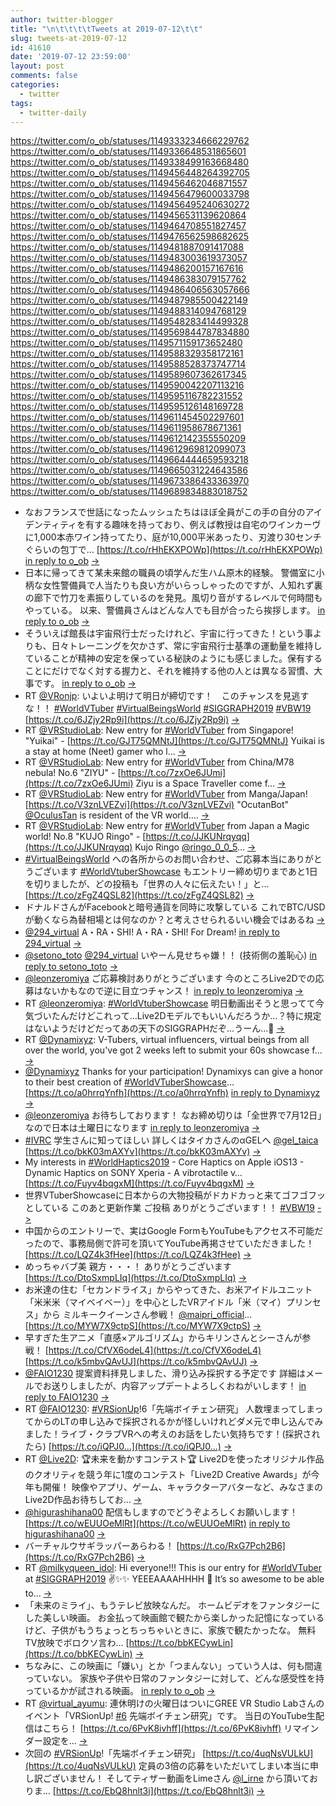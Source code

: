 ```yaml
---
author: twitter-blogger
title: "\n\t\t\t\tTweets at 2019-07-12\t\t"
slug: tweets-at-2019-07-12
id: 41610
date: '2019-07-12 23:59:00'
layout: post
comments: false
categories:
  - twitter
tags:
  - twitter-daily
---
```


https://twitter.com/o_ob/statuses/1149333234666229762 https://twitter.com/o_ob/statuses/1149336648531865601 https://twitter.com/o_ob/statuses/1149338499163668480 https://twitter.com/o_ob/statuses/1149456448264392705 https://twitter.com/o_ob/statuses/1149456462046871557 https://twitter.com/o_ob/statuses/1149456479600033798 https://twitter.com/o_ob/statuses/1149456495240630272 https://twitter.com/o_ob/statuses/1149456531139620864 https://twitter.com/o_ob/statuses/1149464708551827457 https://twitter.com/o_ob/statuses/1149476562598682625 https://twitter.com/o_ob/statuses/1149481887091417088 https://twitter.com/o_ob/statuses/1149483003619373057 https://twitter.com/o_ob/statuses/1149486200157167616 https://twitter.com/o_ob/statuses/1149486383079157762 https://twitter.com/o_ob/statuses/1149486406563057666 https://twitter.com/o_ob/statuses/1149487985500422149 https://twitter.com/o_ob/statuses/1149488314094768129 https://twitter.com/o_ob/statuses/1149548283414499328 https://twitter.com/o_ob/statuses/1149569844787834880 https://twitter.com/o_ob/statuses/1149571159173652480 https://twitter.com/o_ob/statuses/1149588329358172161 https://twitter.com/o_ob/statuses/1149588528373747714 https://twitter.com/o_ob/statuses/1149589607362617345 https://twitter.com/o_ob/statuses/1149590042207113216 https://twitter.com/o_ob/statuses/1149595116782231552 https://twitter.com/o_ob/statuses/1149595126148169728 https://twitter.com/o_ob/statuses/1149611454502297601 https://twitter.com/o_ob/statuses/1149611958678671361 https://twitter.com/o_ob/statuses/1149612142355550209 https://twitter.com/o_ob/statuses/1149612969812099073 https://twitter.com/o_ob/statuses/1149664444659593218 https://twitter.com/o_ob/statuses/1149665031224643586 https://twitter.com/o_ob/statuses/1149673386433363970 https://twitter.com/o_ob/statuses/1149689834883018752  

*   なおフランスで世話になったムッシュたちはほぼ全員がこの手の自分のアイデンティティを有する趣味を持っており、例えば教授は自宅のワインカーヴに1,000本赤ワイン持ってたり、庭が10,000平米あったり、刃渡り30センチぐらいの包丁で… [https://t.co/rHhEKXPOWp](https://t.co/rHhEKXPOWp) [in reply to o_ob](https://twitter.com/o_ob/statuses/1149331491844833282) [->](https://twitter.com/o_ob/statuses/1149333234666229762)
*   日本に帰ってきて某未来館の職員の頃学んだ生ハム原木的経験。 警備室に小柄な女性警備員で人当たりも良い方がいらっしゃったのですが、人知れず裏の廊下で竹刀を素振りしているのを発見。風切り音がするレベルで何時間もやっている。 以来、警備員さんはどんな人でも目が合ったら挨拶します。 [in reply to o_ob](https://twitter.com/o_ob/statuses/1149333234666229762) [->](https://twitter.com/o_ob/statuses/1149336648531865601)
*   そういえば館長は宇宙飛行士だったけれど、宇宙に行ってきた！という事よりも、日々トレーニングを欠かさず、常に宇宙飛行士基準の運動量を維持していることが精神の安定を保っている秘訣のようにも感じました。保有することにだけでなく対する握力と、それを維持する他の人とは異なる習慣、大事です。 [in reply to o_ob](https://twitter.com/o_ob/statuses/1149336648531865601) [->](https://twitter.com/o_ob/statuses/1149338499163668480)
*   RT [@VRonjp](https://twitter.com/VRonjp): いよいよ明けて明日が締切です！　このチャンスを見逃すな！！ [#WorldVTuber](https://twitter.com/search?q=%23WorldVTuber&src=hash) [#VirtualBeingsWorld](https://twitter.com/search?q=%23VirtualBeingsWorld&src=hash) [#SIGGRAPH2019](https://twitter.com/search?q=%23SIGGRAPH2019&src=hash) [#VBW19](https://twitter.com/search?q=%23VBW19&src=hash) [https://t.co/6JZjy2Rp9i](https://t.co/6JZjy2Rp9i) [->](https://twitter.com/o_ob/statuses/1149456448264392705)
*   RT [@VRStudioLab](https://twitter.com/VRStudioLab): New entry for [#WorldVTuber](https://twitter.com/search?q=%23WorldVTuber&src=hash) from Singapore! "Yuikai" - [https://t.co/GJT75QMNtJ](https://t.co/GJT75QMNtJ) Yuikai is a stay at home (Neet) gamer who l… [->](https://twitter.com/o_ob/statuses/1149456462046871557)
*   RT [@VRStudioLab](https://twitter.com/VRStudioLab): New entry for [#WorldVTuber](https://twitter.com/search?q=%23WorldVTuber&src=hash) from China/M78 nebula! No.6 "ZIYU" - [https://t.co/7zxOe6JUmi](https://t.co/7zxOe6JUmi) Ziyu is a Space Traveller come f… [->](https://twitter.com/o_ob/statuses/1149456479600033798)
*   RT [@VRStudioLab](https://twitter.com/VRStudioLab): New entry for [#WorldVTuber](https://twitter.com/search?q=%23WorldVTuber&src=hash) from Manga/Japan! [https://t.co/V3znLVEZvi](https://t.co/V3znLVEZvi) "OcutanBot" [@OculusTan](https://twitter.com/OculusTan) is resident of the VR world.… [->](https://twitter.com/o_ob/statuses/1149456495240630272)
*   RT [@VRStudioLab](https://twitter.com/VRStudioLab): New entry for [#WorldVTuber](https://twitter.com/search?q=%23WorldVTuber&src=hash) from Japan a Magic world! No.8 "KUJO Ringo" - [https://t.co/JJKUNrqyqq](https://t.co/JJKUNrqyqq) Kujo Ringo [@ringo_0_0_5](https://twitter.com/ringo_0_0_5)… [->](https://twitter.com/o_ob/statuses/1149456531139620864)
*   [#VirtualBeingsWorld](https://twitter.com/search?q=%23VirtualBeingsWorld&src=hash) への各所からのお問い合わせ、ご応募本当にありがとうございます [#WorldVtuberShowcase](https://twitter.com/search?q=%23WorldVtuberShowcase&src=hash) もエントリー締め切りまであと1日を切りましたが、どの投稿も「世界の人々に伝えたい！」と… [https://t.co/zFgZ4QSL82](https://t.co/zFgZ4QSL82) [->](https://twitter.com/o_ob/statuses/1149464708551827457)
*   ドナルドさんがFacebookと暗号通貨を同時に攻撃している これでBTC/USDが動くなら為替相場とは何なのか？と考えさせられるいい機会ではあるね [->](https://twitter.com/o_ob/statuses/1149476562598682625)
*   [@294_virtual](https://twitter.com/294_virtual) A・RA・SHI! A・RA・SHI! For Dream! [in reply to 294_virtual](https://twitter.com/294_virtual/statuses/1149439970601394176) [->](https://twitter.com/o_ob/statuses/1149481887091417088)
*   [@setono_toto](https://twitter.com/setono_toto) [@294_virtual](https://twitter.com/294_virtual) いやーん見せちゃ嫌！！ (技術側の羞恥心) [in reply to setono_toto](https://twitter.com/setono_toto/statuses/1149343139959726080) [->](https://twitter.com/o_ob/statuses/1149483003619373057)
*   [@leonzeromiya](https://twitter.com/leonzeromiya) ご応募検討ありがとうございます 今のところLive2Dでの応募はないかもなので逆に目立つチャンス！ [in reply to leonzeromiya](https://twitter.com/leonzeromiya/statuses/1149338105402368002) [->](https://twitter.com/o_ob/statuses/1149486200157167616)
*   RT [@leonzeromiya](https://twitter.com/leonzeromiya): [#WorldVtuberShowcase](https://twitter.com/search?q=%23WorldVtuberShowcase&src=hash) 明日動画出そうと思ってて今気づいたんだけどこれって…Live2Dモデルでもいいんだろうか…？特に規定はないようだけどだってあの天下のSIGGRAPHだぞ…うーん…🤔 [->](https://twitter.com/o_ob/statuses/1149486383079157762)
*   RT [@Dynamixyz](https://twitter.com/Dynamixyz): V-Tubers, virtual influencers, virtual beings from all over the world, you've got 2 weeks left to submit your 60s showcase f… [->](https://twitter.com/o_ob/statuses/1149486406563057666)
*   [@Dynamixyz](https://twitter.com/Dynamixyz) Thanks for your participation! Dynamixys can give a honor to their best creation of [#WorldVTuberShowcase](https://twitter.com/search?q=%23WorldVTuberShowcase&src=hash)… [https://t.co/a0hrrqYnfh](https://t.co/a0hrrqYnfh) [in reply to Dynamixyz](https://twitter.com/Dynamixyz/statuses/1145963508753981440) [->](https://twitter.com/o_ob/statuses/1149487985500422149)
*   [@leonzeromiya](https://twitter.com/leonzeromiya) お待ちしております！ なお締め切りは「全世界で7月12日」なので日本は土曜日になります [in reply to leonzeromiya](https://twitter.com/leonzeromiya/statuses/1149487671137275904) [->](https://twitter.com/o_ob/statuses/1149488314094768129)
*   [#IVRC](https://twitter.com/search?q=%23IVRC&src=hash) 学生さんに知ってほしい 詳しくはタイカさんのαGELへ [@gel_taica](https://twitter.com/gel_taica) [https://t.co/bkK03mAXYv](https://t.co/bkK03mAXYv) [->](https://twitter.com/o_ob/statuses/1149548283414499328)
*   My interests in [#WorldHaptics2019](https://twitter.com/search?q=%23WorldHaptics2019&src=hash) - Core Haptics on Apple iOS13 - Dynamic Haptics on SONY Xperia - A vibrotactile v… [https://t.co/Fuyv4bqgxM](https://t.co/Fuyv4bqgxM) [->](https://twitter.com/o_ob/statuses/1149569844787834880)
*   世界VTuberShowcaseに日本からの大物投稿がドカドカっと来てゴフゴフッとしている このあと更新作業 ご投稿 ありがとうございます！！ [#VBW19](https://twitter.com/search?q=%23VBW19&src=hash) [->](https://twitter.com/o_ob/statuses/1149571159173652480)
*   中国からのエントリーで、実はGoogle FormもYouTubeもアクセス不可能だったので、事務局側で許可を頂いてYouTube再掲させていただきました！ [https://t.co/LQZ4k3fHee](https://t.co/LQZ4k3fHee) [->](https://twitter.com/o_ob/statuses/1149588329358172161)
*   めっちゃバブ美 親方・・・！ ありがとうございます [https://t.co/DtoSxmpLIq](https://t.co/DtoSxmpLIq) [->](https://twitter.com/o_ob/statuses/1149588528373747714)
*   お米達の住む「セカンドライス」からやってきた、お米アイドルユニット「米米米（マイベイベー）」を中心としたVRアイドル「米（マイ）プリンセス」から ミルキークイーンさん参戦！ [@maipri_official](https://twitter.com/maipri_official)… [https://t.co/MYW7X9ctpS](https://t.co/MYW7X9ctpS) [->](https://twitter.com/o_ob/statuses/1149589607362617345)
*   早すぎた生アニメ「直感×アルゴリズム」からキリンさんとシーさんが参戦！ [https://t.co/CfVX6odeL4](https://t.co/CfVX6odeL4) [https://t.co/k5mbvQAvUJ](https://t.co/k5mbvQAvUJ) [->](https://twitter.com/o_ob/statuses/1149590042207113216)
*   [@FAIO1230](https://twitter.com/FAIO1230) 提案資料拝見しました、滑り込み採択する予定です 詳細はメールでお送りしましたが、内容アップデートよろしくおねがいします！ [in reply to FAIO1230](https://twitter.com/FAIO1230/statuses/1149204551322308608) [->](https://twitter.com/o_ob/statuses/1149595116782231552)
*   RT [@FAIO1230](https://twitter.com/FAIO1230): [#VRSionUp](https://twitter.com/search?q=%23VRSionUp&src=hash)!6「先端ボイチェン研究」 人数埋まってしまってからのLTの申し込みで採択されるかが怪しいけれどダメ元で申し込んでみました！ライブ・クラブVRへの考えのお話をしたい気持ちです！(採択されたら) [https://t.co/iQPJ0…](https://t.co/iQPJ0…) [->](https://twitter.com/o_ob/statuses/1149595126148169728)
*   RT [@Live2D](https://twitter.com/Live2D): 🏆未来を動かすコンテスト🏆 Live2Dを使ったオリジナル作品のクオリティを競う年に1度のコンテスト「Live2D Creative Awards」が今年も開催！ 映像やアプリ、ゲーム、キャラクターアバターなど、みなさまのLive2D作品お待ちしてお… [->](https://twitter.com/o_ob/statuses/1149611454502297601)
*   [@higurashihana00](https://twitter.com/higurashihana00) 配信もしますのでどうぞよろしくお願いします！ [https://t.co/wEUUOeMlRt](https://t.co/wEUUOeMlRt) [in reply to higurashihana00](https://twitter.com/higurashihana00/statuses/1149596489376661505) [->](https://twitter.com/o_ob/statuses/1149611958678671361)
*   バーチャルウサギラッパーあらわる！ [https://t.co/RxG7Pch2B6](https://t.co/RxG7Pch2B6) [->](https://twitter.com/o_ob/statuses/1149612142355550209)
*   RT [@milkyqueen_idol](https://twitter.com/milkyqueen_idol): Hi everyone!!! This is our entry for [#WorldVTuber](https://twitter.com/search?q=%23WorldVTuber&src=hash) at [#SIGGRAPH2019](https://twitter.com/search?q=%23SIGGRAPH2019&src=hash) ✌️✨✨ YEEEAAAAHHHH 🍚 It’s so awesome to be able to… [->](https://twitter.com/o_ob/statuses/1149612969812099073)
*   「未来のミライ」、もうテレビ放映なんだ。 ホームビデオをファンタジーにした美しい映画。 お金払って映画館で観たから楽しかった記憶になっているけど、子供がもうちょっとちっちゃいときに、家族で観たかったな。 無料TV放映でボロクソ言わ… [https://t.co/bbKECywLin](https://t.co/bbKECywLin) [->](https://twitter.com/o_ob/statuses/1149664444659593218)
*   ちなみに、この映画に「嫌い」とか「つまんない」っていう人は、何も間違っていない。 家族や子供や日常のファンタジーに対して、どんな感受性を持っているかが試される映画。 [in reply to o_ob](https://twitter.com/o_ob/statuses/1149664444659593218) [->](https://twitter.com/o_ob/statuses/1149665031224643586)
*   RT [@virtual_ayumu](https://twitter.com/virtual_ayumu): 連休明けの火曜日はついにGREE VR Studio Labさんのイベント「VRSionUp! [#6](https://twitter.com/search?q=%236&src=hash) 先端ボイチェン研究」です。 当日のYouTube生配信はこちら！ [https://t.co/6PvK8ivhff](https://t.co/6PvK8ivhff) リマインダー設定を… [->](https://twitter.com/o_ob/statuses/1149673386433363970)
*   次回の [#VRSionUp](https://twitter.com/search?q=%23VRSionUp&src=hash)!「先端ボイチェン研究」 [https://t.co/4uqNsVULkU](https://t.co/4uqNsVULkU) 定員の3倍の応募をいただいてしまい本当に申し訳ございません！ そしてティザー動画をLimeさん [@l_irne](https://twitter.com/l_irne) から頂いておりま… [https://t.co/EbQ8hnlt3i](https://t.co/EbQ8hnlt3i) [->](https://twitter.com/o_ob/statuses/1149689834883018752)